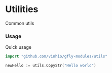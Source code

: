 # Utilities

Common utils

### Usage

Quick usage
```go
import "github.com/vinhio/gfly-modules/utils"

newHello := utils.CopyStr("Hello world")
```
